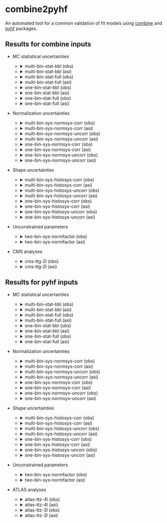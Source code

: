 # combine2pyhf

 An automated tool for a common validation of fit models using [combine](https://github.com/cms-analysis/HiggsAnalysis-CombinedLimit) and [pyhf](https://github.com/scikit-hep/pyhf) packages.

## Results for combine inputs

- MC statistical uncertainties

  - <details>

    <summary>multi-bin-stat-bbl (obs)</summary>

    ![multi-bin-stat-bbl (obs)](results/combine/multi-bin-stat-bbl/hist.png?raw=true)

    ![multi-bin-stat-bbl (obs)](results/combine/multi-bin-stat-bbl/time_obs.png?raw=true)

    ![multi-bin-stat-bbl (obs)](results/combine/multi-bin-stat-bbl/nll_shape_obs.png?raw=true)

    ![multi-bin-stat-bbl (obs)](results/combine/multi-bin-stat-bbl/nll_obs.png?raw=true)

    </details>

  - <details>

    <summary>multi-bin-stat-bbl (asi)</summary>

    ![multi-bin-stat-bbl (asi)](results/combine/multi-bin-stat-bbl/hist.png?raw=true)

    ![multi-bin-stat-bbl (asi)](results/combine/multi-bin-stat-bbl/time_asi.png?raw=true)

    ![multi-bin-stat-bbl (asi)](results/combine/multi-bin-stat-bbl/nll_shape_asi.png?raw=true)

    ![multi-bin-stat-bbl (asi)](results/combine/multi-bin-stat-bbl/nll_asi.png?raw=true)

    </details>

  - <details>

    <summary>multi-bin-stat-full (obs)</summary>

    ![multi-bin-stat-full (obs)](results/combine/multi-bin-stat-full/hist.png?raw=true)

    ![multi-bin-stat-full (obs)](results/combine/multi-bin-stat-full/time_obs.png?raw=true)

    ![multi-bin-stat-full (obs)](results/combine/multi-bin-stat-full/nll_shape_obs.png?raw=true)

    ![multi-bin-stat-full (obs)](results/combine/multi-bin-stat-full/nll_obs.png?raw=true)

    </details>

  - <details>

    <summary>multi-bin-stat-full (asi)</summary>

    ![multi-bin-stat-full (asi)](results/combine/multi-bin-stat-full/hist.png?raw=true)

    ![multi-bin-stat-full (asi)](results/combine/multi-bin-stat-full/time_asi.png?raw=true)

    ![multi-bin-stat-full (asi)](results/combine/multi-bin-stat-full/nll_shape_asi.png?raw=true)

    ![multi-bin-stat-full (asi)](results/combine/multi-bin-stat-full/nll_asi.png?raw=true)

    </details>

  - <details>

    <summary>one-bin-stat-bbl (obs)</summary>

    ![one-bin-stat-bbl (obs)](results/combine/one-bin-stat-bbl/hist.png?raw=true)

    ![one-bin-stat-bbl (obs)](results/combine/one-bin-stat-bbl/time_obs.png?raw=true)

    ![one-bin-stat-bbl (obs)](results/combine/one-bin-stat-bbl/nll_shape_obs.png?raw=true)

    ![one-bin-stat-bbl (obs)](results/combine/one-bin-stat-bbl/nll_obs.png?raw=true)

    </details>

  - <details>

    <summary>one-bin-stat-bbl (asi)</summary>

    ![one-bin-stat-bbl (asi)](results/combine/one-bin-stat-bbl/hist.png?raw=true)

    ![one-bin-stat-bbl (asi)](results/combine/one-bin-stat-bbl/time_asi.png?raw=true)

    ![one-bin-stat-bbl (asi)](results/combine/one-bin-stat-bbl/nll_shape_asi.png?raw=true)

    ![one-bin-stat-bbl (asi)](results/combine/one-bin-stat-bbl/nll_asi.png?raw=true)

    </details>

  - <details>

    <summary>one-bin-stat-full (obs)</summary>

    ![one-bin-stat-full (obs)](results/combine/one-bin-stat-full/hist.png?raw=true)

    ![one-bin-stat-full (obs)](results/combine/one-bin-stat-full/time_obs.png?raw=true)

    ![one-bin-stat-full (obs)](results/combine/one-bin-stat-full/nll_shape_obs.png?raw=true)

    ![one-bin-stat-full (obs)](results/combine/one-bin-stat-full/nll_obs.png?raw=true)

    </details>

  - <details>

    <summary>one-bin-stat-full (asi)</summary>

    ![one-bin-stat-full (asi)](results/combine/one-bin-stat-full/hist.png?raw=true)

    ![one-bin-stat-full (asi)](results/combine/one-bin-stat-full/time_asi.png?raw=true)

    ![one-bin-stat-full (asi)](results/combine/one-bin-stat-full/nll_shape_asi.png?raw=true)

    ![one-bin-stat-full (asi)](results/combine/one-bin-stat-full/nll_asi.png?raw=true)

    </details>

- Normalization uncertainties

  - <details>

    <summary>multi-bin-sys-normsys-corr (obs)</summary>

    ![multi-bin-sys-normsys-corr (obs)](results/combine/multi-bin-sys-normsys-corr/hist.png?raw=true)

    ![multi-bin-sys-normsys-corr (obs)](results/combine/multi-bin-sys-normsys-corr/time_obs.png?raw=true)

    ![multi-bin-sys-normsys-corr (obs)](results/combine/multi-bin-sys-normsys-corr/nll_shape_obs.png?raw=true)

    ![multi-bin-sys-normsys-corr (obs)](results/combine/multi-bin-sys-normsys-corr/nll_obs.png?raw=true)

    </details>

  - <details>

    <summary>multi-bin-sys-normsys-corr (asi)</summary>

    ![multi-bin-sys-normsys-corr (asi)](results/combine/multi-bin-sys-normsys-corr/hist.png?raw=true)

    ![multi-bin-sys-normsys-corr (asi)](results/combine/multi-bin-sys-normsys-corr/time_asi.png?raw=true)

    ![multi-bin-sys-normsys-corr (asi)](results/combine/multi-bin-sys-normsys-corr/nll_shape_asi.png?raw=true)

    ![multi-bin-sys-normsys-corr (asi)](results/combine/multi-bin-sys-normsys-corr/nll_asi.png?raw=true)

    </details>

  - <details>

    <summary>multi-bin-sys-normsys-uncorr (obs)</summary>

    ![multi-bin-sys-normsys-uncorr (obs)](results/combine/multi-bin-sys-normsys-uncorr/hist.png?raw=true)

    ![multi-bin-sys-normsys-uncorr (obs)](results/combine/multi-bin-sys-normsys-uncorr/time_obs.png?raw=true)

    ![multi-bin-sys-normsys-uncorr (obs)](results/combine/multi-bin-sys-normsys-uncorr/nll_shape_obs.png?raw=true)

    ![multi-bin-sys-normsys-uncorr (obs)](results/combine/multi-bin-sys-normsys-uncorr/nll_obs.png?raw=true)

    </details>

  - <details>

    <summary>multi-bin-sys-normsys-uncorr (asi)</summary>

    ![multi-bin-sys-normsys-uncorr (asi)](results/combine/multi-bin-sys-normsys-uncorr/hist.png?raw=true)

    ![multi-bin-sys-normsys-uncorr (asi)](results/combine/multi-bin-sys-normsys-uncorr/time_asi.png?raw=true)

    ![multi-bin-sys-normsys-uncorr (asi)](results/combine/multi-bin-sys-normsys-uncorr/nll_shape_asi.png?raw=true)

    ![multi-bin-sys-normsys-uncorr (asi)](results/combine/multi-bin-sys-normsys-uncorr/nll_asi.png?raw=true)

    </details>

  - <details>

    <summary>one-bin-sys-normsys-corr (obs)</summary>

    ![one-bin-sys-normsys-corr (obs)](results/combine/one-bin-sys-normsys-corr/hist.png?raw=true)

    ![one-bin-sys-normsys-corr (obs)](results/combine/one-bin-sys-normsys-corr/time_obs.png?raw=true)

    ![one-bin-sys-normsys-corr (obs)](results/combine/one-bin-sys-normsys-corr/nll_shape_obs.png?raw=true)

    ![one-bin-sys-normsys-corr (obs)](results/combine/one-bin-sys-normsys-corr/nll_obs.png?raw=true)

    </details>

  - <details>

    <summary>one-bin-sys-normsys-corr (asi)</summary>

    ![one-bin-sys-normsys-corr (asi)](results/combine/one-bin-sys-normsys-corr/hist.png?raw=true)

    ![one-bin-sys-normsys-corr (asi)](results/combine/one-bin-sys-normsys-corr/time_asi.png?raw=true)

    ![one-bin-sys-normsys-corr (asi)](results/combine/one-bin-sys-normsys-corr/nll_shape_asi.png?raw=true)

    ![one-bin-sys-normsys-corr (asi)](results/combine/one-bin-sys-normsys-corr/nll_asi.png?raw=true)

    </details>

  - <details>

    <summary>one-bin-sys-normsys-uncorr (obs)</summary>

    ![one-bin-sys-normsys-uncorr (obs)](results/combine/one-bin-sys-normsys-uncorr/hist.png?raw=true)

    ![one-bin-sys-normsys-uncorr (obs)](results/combine/one-bin-sys-normsys-uncorr/time_obs.png?raw=true)

    ![one-bin-sys-normsys-uncorr (obs)](results/combine/one-bin-sys-normsys-uncorr/nll_shape_obs.png?raw=true)

    ![one-bin-sys-normsys-uncorr (obs)](results/combine/one-bin-sys-normsys-uncorr/nll_obs.png?raw=true)

    </details>

  - <details>

    <summary>one-bin-sys-normsys-uncorr (asi)</summary>

    ![one-bin-sys-normsys-uncorr (asi)](results/combine/one-bin-sys-normsys-uncorr/hist.png?raw=true)

    ![one-bin-sys-normsys-uncorr (asi)](results/combine/one-bin-sys-normsys-uncorr/time_asi.png?raw=true)

    ![one-bin-sys-normsys-uncorr (asi)](results/combine/one-bin-sys-normsys-uncorr/nll_shape_asi.png?raw=true)

    ![one-bin-sys-normsys-uncorr (asi)](results/combine/one-bin-sys-normsys-uncorr/nll_asi.png?raw=true)

    </details>

- Shape uncertainties

  - <details>

    <summary>multi-bin-sys-histosys-corr (obs)</summary>

    ![multi-bin-sys-histosys-corr (obs)](results/combine/multi-bin-sys-histosys-corr/hist.png?raw=true)

    ![multi-bin-sys-histosys-corr (obs)](results/combine/multi-bin-sys-histosys-corr/time_obs.png?raw=true)

    ![multi-bin-sys-histosys-corr (obs)](results/combine/multi-bin-sys-histosys-corr/nll_shape_obs.png?raw=true)

    ![multi-bin-sys-histosys-corr (obs)](results/combine/multi-bin-sys-histosys-corr/nll_obs.png?raw=true)

    </details>

  - <details>

    <summary>multi-bin-sys-histosys-corr (asi)</summary>

    ![multi-bin-sys-histosys-corr (asi)](results/combine/multi-bin-sys-histosys-corr/hist.png?raw=true)

    ![multi-bin-sys-histosys-corr (asi)](results/combine/multi-bin-sys-histosys-corr/time_asi.png?raw=true)

    ![multi-bin-sys-histosys-corr (asi)](results/combine/multi-bin-sys-histosys-corr/nll_shape_asi.png?raw=true)

    ![multi-bin-sys-histosys-corr (asi)](results/combine/multi-bin-sys-histosys-corr/nll_asi.png?raw=true)

    </details>

  - <details>

    <summary>multi-bin-sys-histosys-uncorr (obs)</summary>

    ![multi-bin-sys-histosys-uncorr (obs)](results/combine/multi-bin-sys-histosys-uncorr/hist.png?raw=true)

    ![multi-bin-sys-histosys-uncorr (obs)](results/combine/multi-bin-sys-histosys-uncorr/time_obs.png?raw=true)

    ![multi-bin-sys-histosys-uncorr (obs)](results/combine/multi-bin-sys-histosys-uncorr/nll_shape_obs.png?raw=true)

    ![multi-bin-sys-histosys-uncorr (obs)](results/combine/multi-bin-sys-histosys-uncorr/nll_obs.png?raw=true)

    </details>

  - <details>

    <summary>multi-bin-sys-histosys-uncorr (asi)</summary>

    ![multi-bin-sys-histosys-uncorr (asi)](results/combine/multi-bin-sys-histosys-uncorr/hist.png?raw=true)

    ![multi-bin-sys-histosys-uncorr (asi)](results/combine/multi-bin-sys-histosys-uncorr/time_asi.png?raw=true)

    ![multi-bin-sys-histosys-uncorr (asi)](results/combine/multi-bin-sys-histosys-uncorr/nll_shape_asi.png?raw=true)

    ![multi-bin-sys-histosys-uncorr (asi)](results/combine/multi-bin-sys-histosys-uncorr/nll_asi.png?raw=true)

    </details>

  - <details>

    <summary>one-bin-sys-histosys-corr (obs)</summary>

    ![one-bin-sys-histosys-corr (obs)](results/combine/one-bin-sys-histosys-corr/hist.png?raw=true)

    ![one-bin-sys-histosys-corr (obs)](results/combine/one-bin-sys-histosys-corr/time_obs.png?raw=true)

    ![one-bin-sys-histosys-corr (obs)](results/combine/one-bin-sys-histosys-corr/nll_shape_obs.png?raw=true)

    ![one-bin-sys-histosys-corr (obs)](results/combine/one-bin-sys-histosys-corr/nll_obs.png?raw=true)

    </details>

  - <details>

    <summary>one-bin-sys-histosys-corr (asi)</summary>

    ![one-bin-sys-histosys-corr (asi)](results/combine/one-bin-sys-histosys-corr/hist.png?raw=true)

    ![one-bin-sys-histosys-corr (asi)](results/combine/one-bin-sys-histosys-corr/time_asi.png?raw=true)

    ![one-bin-sys-histosys-corr (asi)](results/combine/one-bin-sys-histosys-corr/nll_shape_asi.png?raw=true)

    ![one-bin-sys-histosys-corr (asi)](results/combine/one-bin-sys-histosys-corr/nll_asi.png?raw=true)

    </details>

  - <details>

    <summary>one-bin-sys-histosys-uncorr (obs)</summary>

    ![one-bin-sys-histosys-uncorr (obs)](results/combine/one-bin-sys-histosys-uncorr/hist.png?raw=true)

    ![one-bin-sys-histosys-uncorr (obs)](results/combine/one-bin-sys-histosys-uncorr/time_obs.png?raw=true)

    ![one-bin-sys-histosys-uncorr (obs)](results/combine/one-bin-sys-histosys-uncorr/nll_shape_obs.png?raw=true)

    ![one-bin-sys-histosys-uncorr (obs)](results/combine/one-bin-sys-histosys-uncorr/nll_obs.png?raw=true)

    </details>

  - <details>

    <summary>one-bin-sys-histosys-uncorr (asi)</summary>

    ![one-bin-sys-histosys-uncorr (asi)](results/combine/one-bin-sys-histosys-uncorr/hist.png?raw=true)

    ![one-bin-sys-histosys-uncorr (asi)](results/combine/one-bin-sys-histosys-uncorr/time_asi.png?raw=true)

    ![one-bin-sys-histosys-uncorr (asi)](results/combine/one-bin-sys-histosys-uncorr/nll_shape_asi.png?raw=true)

    ![one-bin-sys-histosys-uncorr (asi)](results/combine/one-bin-sys-histosys-uncorr/nll_asi.png?raw=true)

    </details>

- Unconstrained parameters

  - <details>

    <summary>two-bin-sys-normfactor (obs)</summary>

    ![two-bin-sys-normfactor (obs)](results/combine/two-bin-sys-normfactor/hist.png?raw=true)

    ![two-bin-sys-normfactor (obs)](results/combine/two-bin-sys-normfactor/time_obs.png?raw=true)

    ![two-bin-sys-normfactor (obs)](results/combine/two-bin-sys-normfactor/nll_shape_obs.png?raw=true)

    ![two-bin-sys-normfactor (obs)](results/combine/two-bin-sys-normfactor/nll_obs.png?raw=true)

    </details>

  - <details>

    <summary>two-bin-sys-normfactor (asi)</summary>

    ![two-bin-sys-normfactor (asi)](results/combine/two-bin-sys-normfactor/hist.png?raw=true)

    ![two-bin-sys-normfactor (asi)](results/combine/two-bin-sys-normfactor/time_asi.png?raw=true)

    ![two-bin-sys-normfactor (asi)](results/combine/two-bin-sys-normfactor/nll_shape_asi.png?raw=true)

    ![two-bin-sys-normfactor (asi)](results/combine/two-bin-sys-normfactor/nll_asi.png?raw=true)

    </details>

- CMS analyses

  - <details>

    <summary>cms-ttg-2l (obs)</summary>

    ![cms-ttg-2l (obs)](results/combine/cms-ttg-2l/hist.png?raw=true)

    ![cms-ttg-2l (obs)](results/combine/cms-ttg-2l/time_obs.png?raw=true)

    ![cms-ttg-2l (obs)](results/combine/cms-ttg-2l/nll_shape_obs.png?raw=true)

    ![cms-ttg-2l (obs)](results/combine/cms-ttg-2l/nll_obs.png?raw=true)

    </details>

  - <details>

    <summary>cms-ttg-2l (asi)</summary>

    ![cms-ttg-2l (asi)](results/combine/cms-ttg-2l/hist.png?raw=true)

    ![cms-ttg-2l (asi)](results/combine/cms-ttg-2l/time_asi.png?raw=true)

    ![cms-ttg-2l (asi)](results/combine/cms-ttg-2l/nll_shape_asi.png?raw=true)

    ![cms-ttg-2l (asi)](results/combine/cms-ttg-2l/nll_asi.png?raw=true)

    </details>

## Results for pyhf inputs

- MC statistical uncertainties

  - <details>

    <summary>multi-bin-stat-bbl (obs)</summary>

    ![multi-bin-stat-bbl (obs)](results/pyhf/multi-bin-stat-bbl/hist.png?raw=true)

    ![multi-bin-stat-bbl (obs)](results/pyhf/multi-bin-stat-bbl/time_obs.png?raw=true)

    ![multi-bin-stat-bbl (obs)](results/pyhf/multi-bin-stat-bbl/nll_shape_obs.png?raw=true)

    ![multi-bin-stat-bbl (obs)](results/pyhf/multi-bin-stat-bbl/nll_obs.png?raw=true)

    </details>

  - <details>

    <summary>multi-bin-stat-bbl (asi)</summary>

    ![multi-bin-stat-bbl (asi)](results/pyhf/multi-bin-stat-bbl/hist.png?raw=true)

    ![multi-bin-stat-bbl (asi)](results/pyhf/multi-bin-stat-bbl/time_asi.png?raw=true)

    ![multi-bin-stat-bbl (asi)](results/pyhf/multi-bin-stat-bbl/nll_shape_asi.png?raw=true)

    ![multi-bin-stat-bbl (asi)](results/pyhf/multi-bin-stat-bbl/nll_asi.png?raw=true)

    </details>

  - <details>

    <summary>multi-bin-stat-full (obs)</summary>

    ![multi-bin-stat-full (obs)](results/pyhf/multi-bin-stat-full/hist.png?raw=true)

    ![multi-bin-stat-full (obs)](results/pyhf/multi-bin-stat-full/time_obs.png?raw=true)

    ![multi-bin-stat-full (obs)](results/pyhf/multi-bin-stat-full/nll_shape_obs.png?raw=true)

    ![multi-bin-stat-full (obs)](results/pyhf/multi-bin-stat-full/nll_obs.png?raw=true)

    </details>

  - <details>

    <summary>multi-bin-stat-full (asi)</summary>

    ![multi-bin-stat-full (asi)](results/pyhf/multi-bin-stat-full/hist.png?raw=true)

    ![multi-bin-stat-full (asi)](results/pyhf/multi-bin-stat-full/time_asi.png?raw=true)

    ![multi-bin-stat-full (asi)](results/pyhf/multi-bin-stat-full/nll_shape_asi.png?raw=true)

    ![multi-bin-stat-full (asi)](results/pyhf/multi-bin-stat-full/nll_asi.png?raw=true)

    </details>

  - <details>

    <summary>one-bin-stat-bbl (obs)</summary>

    ![one-bin-stat-bbl (obs)](results/pyhf/one-bin-stat-bbl/hist.png?raw=true)

    ![one-bin-stat-bbl (obs)](results/pyhf/one-bin-stat-bbl/time_obs.png?raw=true)

    ![one-bin-stat-bbl (obs)](results/pyhf/one-bin-stat-bbl/nll_shape_obs.png?raw=true)

    ![one-bin-stat-bbl (obs)](results/pyhf/one-bin-stat-bbl/nll_obs.png?raw=true)

    </details>

  - <details>

    <summary>one-bin-stat-bbl (asi)</summary>

    ![one-bin-stat-bbl (asi)](results/pyhf/one-bin-stat-bbl/hist.png?raw=true)

    ![one-bin-stat-bbl (asi)](results/pyhf/one-bin-stat-bbl/time_asi.png?raw=true)

    ![one-bin-stat-bbl (asi)](results/pyhf/one-bin-stat-bbl/nll_shape_asi.png?raw=true)

    ![one-bin-stat-bbl (asi)](results/pyhf/one-bin-stat-bbl/nll_asi.png?raw=true)

    </details>

  - <details>

    <summary>one-bin-stat-full (obs)</summary>

    ![one-bin-stat-full (obs)](results/pyhf/one-bin-stat-full/hist.png?raw=true)

    ![one-bin-stat-full (obs)](results/pyhf/one-bin-stat-full/time_obs.png?raw=true)

    ![one-bin-stat-full (obs)](results/pyhf/one-bin-stat-full/nll_shape_obs.png?raw=true)

    ![one-bin-stat-full (obs)](results/pyhf/one-bin-stat-full/nll_obs.png?raw=true)

    </details>

  - <details>

    <summary>one-bin-stat-full (asi)</summary>

    ![one-bin-stat-full (asi)](results/pyhf/one-bin-stat-full/hist.png?raw=true)

    ![one-bin-stat-full (asi)](results/pyhf/one-bin-stat-full/time_asi.png?raw=true)

    ![one-bin-stat-full (asi)](results/pyhf/one-bin-stat-full/nll_shape_asi.png?raw=true)

    ![one-bin-stat-full (asi)](results/pyhf/one-bin-stat-full/nll_asi.png?raw=true)

    </details>

- Normalization uncertainties

  - <details>

    <summary>multi-bin-sys-normsys-corr (obs)</summary>

    ![multi-bin-sys-normsys-corr (obs)](results/pyhf/multi-bin-sys-normsys-corr/hist.png?raw=true)

    ![multi-bin-sys-normsys-corr (obs)](results/pyhf/multi-bin-sys-normsys-corr/time_obs.png?raw=true)

    ![multi-bin-sys-normsys-corr (obs)](results/pyhf/multi-bin-sys-normsys-corr/nll_shape_obs.png?raw=true)

    ![multi-bin-sys-normsys-corr (obs)](results/pyhf/multi-bin-sys-normsys-corr/nll_obs.png?raw=true)

    </details>

  - <details>

    <summary>multi-bin-sys-normsys-corr (asi)</summary>

    ![multi-bin-sys-normsys-corr (asi)](results/pyhf/multi-bin-sys-normsys-corr/hist.png?raw=true)

    ![multi-bin-sys-normsys-corr (asi)](results/pyhf/multi-bin-sys-normsys-corr/time_asi.png?raw=true)

    ![multi-bin-sys-normsys-corr (asi)](results/pyhf/multi-bin-sys-normsys-corr/nll_shape_asi.png?raw=true)

    ![multi-bin-sys-normsys-corr (asi)](results/pyhf/multi-bin-sys-normsys-corr/nll_asi.png?raw=true)

    </details>

  - <details>

    <summary>multi-bin-sys-normsys-uncorr (obs)</summary>

    ![multi-bin-sys-normsys-uncorr (obs)](results/pyhf/multi-bin-sys-normsys-uncorr/hist.png?raw=true)

    ![multi-bin-sys-normsys-uncorr (obs)](results/pyhf/multi-bin-sys-normsys-uncorr/time_obs.png?raw=true)

    ![multi-bin-sys-normsys-uncorr (obs)](results/pyhf/multi-bin-sys-normsys-uncorr/nll_shape_obs.png?raw=true)

    ![multi-bin-sys-normsys-uncorr (obs)](results/pyhf/multi-bin-sys-normsys-uncorr/nll_obs.png?raw=true)

    </details>

  - <details>

    <summary>multi-bin-sys-normsys-uncorr (asi)</summary>

    ![multi-bin-sys-normsys-uncorr (asi)](results/pyhf/multi-bin-sys-normsys-uncorr/hist.png?raw=true)

    ![multi-bin-sys-normsys-uncorr (asi)](results/pyhf/multi-bin-sys-normsys-uncorr/time_asi.png?raw=true)

    ![multi-bin-sys-normsys-uncorr (asi)](results/pyhf/multi-bin-sys-normsys-uncorr/nll_shape_asi.png?raw=true)

    ![multi-bin-sys-normsys-uncorr (asi)](results/pyhf/multi-bin-sys-normsys-uncorr/nll_asi.png?raw=true)

    </details>

  - <details>

    <summary>one-bin-sys-normsys-corr (obs)</summary>

    ![one-bin-sys-normsys-corr (obs)](results/pyhf/one-bin-sys-normsys-corr/hist.png?raw=true)

    ![one-bin-sys-normsys-corr (obs)](results/pyhf/one-bin-sys-normsys-corr/time_obs.png?raw=true)

    ![one-bin-sys-normsys-corr (obs)](results/pyhf/one-bin-sys-normsys-corr/nll_shape_obs.png?raw=true)

    ![one-bin-sys-normsys-corr (obs)](results/pyhf/one-bin-sys-normsys-corr/nll_obs.png?raw=true)

    </details>

  - <details>

    <summary>one-bin-sys-normsys-corr (asi)</summary>

    ![one-bin-sys-normsys-corr (asi)](results/pyhf/one-bin-sys-normsys-corr/hist.png?raw=true)

    ![one-bin-sys-normsys-corr (asi)](results/pyhf/one-bin-sys-normsys-corr/time_asi.png?raw=true)

    ![one-bin-sys-normsys-corr (asi)](results/pyhf/one-bin-sys-normsys-corr/nll_shape_asi.png?raw=true)

    ![one-bin-sys-normsys-corr (asi)](results/pyhf/one-bin-sys-normsys-corr/nll_asi.png?raw=true)

    </details>

  - <details>

    <summary>one-bin-sys-normsys-uncorr (obs)</summary>

    ![one-bin-sys-normsys-uncorr (obs)](results/pyhf/one-bin-sys-normsys-uncorr/hist.png?raw=true)

    ![one-bin-sys-normsys-uncorr (obs)](results/pyhf/one-bin-sys-normsys-uncorr/time_obs.png?raw=true)

    ![one-bin-sys-normsys-uncorr (obs)](results/pyhf/one-bin-sys-normsys-uncorr/nll_shape_obs.png?raw=true)

    ![one-bin-sys-normsys-uncorr (obs)](results/pyhf/one-bin-sys-normsys-uncorr/nll_obs.png?raw=true)

    </details>

  - <details>

    <summary>one-bin-sys-normsys-uncorr (asi)</summary>

    ![one-bin-sys-normsys-uncorr (asi)](results/pyhf/one-bin-sys-normsys-uncorr/hist.png?raw=true)

    ![one-bin-sys-normsys-uncorr (asi)](results/pyhf/one-bin-sys-normsys-uncorr/time_asi.png?raw=true)

    ![one-bin-sys-normsys-uncorr (asi)](results/pyhf/one-bin-sys-normsys-uncorr/nll_shape_asi.png?raw=true)

    ![one-bin-sys-normsys-uncorr (asi)](results/pyhf/one-bin-sys-normsys-uncorr/nll_asi.png?raw=true)

    </details>

- Shape uncertainties

  - <details>

    <summary>multi-bin-sys-histosys-corr (obs)</summary>

    ![multi-bin-sys-histosys-corr (obs)](results/pyhf/multi-bin-sys-histosys-corr/hist.png?raw=true)

    ![multi-bin-sys-histosys-corr (obs)](results/pyhf/multi-bin-sys-histosys-corr/time_obs.png?raw=true)

    ![multi-bin-sys-histosys-corr (obs)](results/pyhf/multi-bin-sys-histosys-corr/nll_shape_obs.png?raw=true)

    ![multi-bin-sys-histosys-corr (obs)](results/pyhf/multi-bin-sys-histosys-corr/nll_obs.png?raw=true)

    </details>

  - <details>

    <summary>multi-bin-sys-histosys-corr (asi)</summary>

    ![multi-bin-sys-histosys-corr (asi)](results/pyhf/multi-bin-sys-histosys-corr/hist.png?raw=true)

    ![multi-bin-sys-histosys-corr (asi)](results/pyhf/multi-bin-sys-histosys-corr/time_asi.png?raw=true)

    ![multi-bin-sys-histosys-corr (asi)](results/pyhf/multi-bin-sys-histosys-corr/nll_shape_asi.png?raw=true)

    ![multi-bin-sys-histosys-corr (asi)](results/pyhf/multi-bin-sys-histosys-corr/nll_asi.png?raw=true)

    </details>

  - <details>

    <summary>multi-bin-sys-histosys-uncorr (obs)</summary>

    ![multi-bin-sys-histosys-uncorr (obs)](results/pyhf/multi-bin-sys-histosys-uncorr/hist.png?raw=true)

    ![multi-bin-sys-histosys-uncorr (obs)](results/pyhf/multi-bin-sys-histosys-uncorr/time_obs.png?raw=true)

    ![multi-bin-sys-histosys-uncorr (obs)](results/pyhf/multi-bin-sys-histosys-uncorr/nll_shape_obs.png?raw=true)

    ![multi-bin-sys-histosys-uncorr (obs)](results/pyhf/multi-bin-sys-histosys-uncorr/nll_obs.png?raw=true)

    </details>

  - <details>

    <summary>multi-bin-sys-histosys-uncorr (asi)</summary>

    ![multi-bin-sys-histosys-uncorr (asi)](results/pyhf/multi-bin-sys-histosys-uncorr/hist.png?raw=true)

    ![multi-bin-sys-histosys-uncorr (asi)](results/pyhf/multi-bin-sys-histosys-uncorr/time_asi.png?raw=true)

    ![multi-bin-sys-histosys-uncorr (asi)](results/pyhf/multi-bin-sys-histosys-uncorr/nll_shape_asi.png?raw=true)

    ![multi-bin-sys-histosys-uncorr (asi)](results/pyhf/multi-bin-sys-histosys-uncorr/nll_asi.png?raw=true)

    </details>

  - <details>

    <summary>one-bin-sys-histosys-corr (obs)</summary>

    ![one-bin-sys-histosys-corr (obs)](results/pyhf/one-bin-sys-histosys-corr/hist.png?raw=true)

    ![one-bin-sys-histosys-corr (obs)](results/pyhf/one-bin-sys-histosys-corr/time_obs.png?raw=true)

    ![one-bin-sys-histosys-corr (obs)](results/pyhf/one-bin-sys-histosys-corr/nll_shape_obs.png?raw=true)

    ![one-bin-sys-histosys-corr (obs)](results/pyhf/one-bin-sys-histosys-corr/nll_obs.png?raw=true)

    </details>

  - <details>

    <summary>one-bin-sys-histosys-corr (asi)</summary>

    ![one-bin-sys-histosys-corr (asi)](results/pyhf/one-bin-sys-histosys-corr/hist.png?raw=true)

    ![one-bin-sys-histosys-corr (asi)](results/pyhf/one-bin-sys-histosys-corr/time_asi.png?raw=true)

    ![one-bin-sys-histosys-corr (asi)](results/pyhf/one-bin-sys-histosys-corr/nll_shape_asi.png?raw=true)

    ![one-bin-sys-histosys-corr (asi)](results/pyhf/one-bin-sys-histosys-corr/nll_asi.png?raw=true)

    </details>

  - <details>

    <summary>one-bin-sys-histosys-uncorr (obs)</summary>

    ![one-bin-sys-histosys-uncorr (obs)](results/pyhf/one-bin-sys-histosys-uncorr/hist.png?raw=true)

    ![one-bin-sys-histosys-uncorr (obs)](results/pyhf/one-bin-sys-histosys-uncorr/time_obs.png?raw=true)

    ![one-bin-sys-histosys-uncorr (obs)](results/pyhf/one-bin-sys-histosys-uncorr/nll_shape_obs.png?raw=true)

    ![one-bin-sys-histosys-uncorr (obs)](results/pyhf/one-bin-sys-histosys-uncorr/nll_obs.png?raw=true)

    </details>

  - <details>

    <summary>one-bin-sys-histosys-uncorr (asi)</summary>

    ![one-bin-sys-histosys-uncorr (asi)](results/pyhf/one-bin-sys-histosys-uncorr/hist.png?raw=true)

    ![one-bin-sys-histosys-uncorr (asi)](results/pyhf/one-bin-sys-histosys-uncorr/time_asi.png?raw=true)

    ![one-bin-sys-histosys-uncorr (asi)](results/pyhf/one-bin-sys-histosys-uncorr/nll_shape_asi.png?raw=true)

    ![one-bin-sys-histosys-uncorr (asi)](results/pyhf/one-bin-sys-histosys-uncorr/nll_asi.png?raw=true)

    </details>

- Unconstrained parameters

  - <details>

    <summary>two-bin-sys-normfactor (obs)</summary>

    ![two-bin-sys-normfactor (obs)](results/pyhf/two-bin-sys-normfactor/hist.png?raw=true)

    ![two-bin-sys-normfactor (obs)](results/pyhf/two-bin-sys-normfactor/time_obs.png?raw=true)

    ![two-bin-sys-normfactor (obs)](results/pyhf/two-bin-sys-normfactor/nll_shape_obs.png?raw=true)

    ![two-bin-sys-normfactor (obs)](results/pyhf/two-bin-sys-normfactor/nll_obs.png?raw=true)

    </details>

  - <details>

    <summary>two-bin-sys-normfactor (asi)</summary>

    ![two-bin-sys-normfactor (asi)](results/pyhf/two-bin-sys-normfactor/hist.png?raw=true)

    ![two-bin-sys-normfactor (asi)](results/pyhf/two-bin-sys-normfactor/time_asi.png?raw=true)

    ![two-bin-sys-normfactor (asi)](results/pyhf/two-bin-sys-normfactor/nll_shape_asi.png?raw=true)

    ![two-bin-sys-normfactor (asi)](results/pyhf/two-bin-sys-normfactor/nll_asi.png?raw=true)

    </details>

- ATLAS analyses

  - <details>

    <summary>atlas-ttz-4l (obs)</summary>

    ![atlas-ttz-4l (obs)](results/pyhf/atlas-ttz-4l/hist.png?raw=true)

    ![atlas-ttz-4l (obs)](results/pyhf/atlas-ttz-4l/time_obs.png?raw=true)

    ![atlas-ttz-4l (obs)](results/pyhf/atlas-ttz-4l/nll_shape_obs.png?raw=true)

    ![atlas-ttz-4l (obs)](results/pyhf/atlas-ttz-4l/nll_obs.png?raw=true)

    </details>

  - <details>

    <summary>atlas-ttz-4l (asi)</summary>

    ![atlas-ttz-4l (asi)](results/pyhf/atlas-ttz-4l/hist.png?raw=true)

    ![atlas-ttz-4l (asi)](results/pyhf/atlas-ttz-4l/time_asi.png?raw=true)

    ![atlas-ttz-4l (asi)](results/pyhf/atlas-ttz-4l/nll_shape_asi.png?raw=true)

    ![atlas-ttz-4l (asi)](results/pyhf/atlas-ttz-4l/nll_asi.png?raw=true)

    </details>

  - <details>

    <summary>atlas-ttz-3l (obs)</summary>

    ![atlas-ttz-3l (obs)](results/pyhf/atlas-ttz-3l/hist.png?raw=true)

    ![atlas-ttz-3l (obs)](results/pyhf/atlas-ttz-3l/time_obs.png?raw=true)

    ![atlas-ttz-3l (obs)](results/pyhf/atlas-ttz-3l/nll_shape_obs.png?raw=true)

    ![atlas-ttz-3l (obs)](results/pyhf/atlas-ttz-3l/nll_obs.png?raw=true)

    </details>

  - <details>

    <summary>atlas-ttz-3l (asi)</summary>

    ![atlas-ttz-3l (asi)](results/pyhf/atlas-ttz-3l/hist.png?raw=true)

    ![atlas-ttz-3l (asi)](results/pyhf/atlas-ttz-3l/time_asi.png?raw=true)

    ![atlas-ttz-3l (asi)](results/pyhf/atlas-ttz-3l/nll_shape_asi.png?raw=true)

    ![atlas-ttz-3l (asi)](results/pyhf/atlas-ttz-3l/nll_asi.png?raw=true)

    </details>

